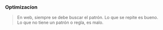 ### Optimizacíon

>En web, siempre se debe buscar el patrón. Lo que se repite es bueno. Lo que no tiene un patrón o regla, es malo.